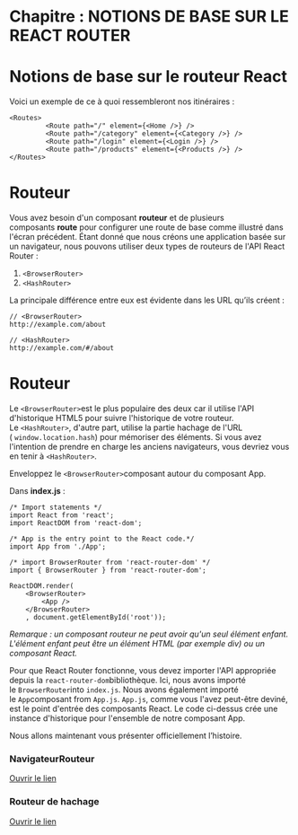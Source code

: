 # Chapitre : NOTIONS DE BASE SUR LE REACT ROUTER


# Notions de base sur le routeur React

Voici un exemple de ce à quoi ressembleront nos itinéraires :

```
<Routes>
         <Route path="/" element={<Home />} />
         <Route path="/category" element={<Category />} />
         <Route path="/login" element={<Login />} />
         <Route path="/products" element={<Products />} />
</Routes>
```

# Routeur

Vous avez besoin d'un composant **routeur** et de plusieurs composants **route** pour configurer une route de base comme illustré dans l'écran précédent. Étant donné que nous créons une application basée sur un navigateur, nous pouvons utiliser deux types de routeurs de l'API React Router :

1. `<BrowserRouter>`
2. `<HashRouter>`

La principale différence entre eux est évidente dans les URL qu’ils créent :

```
// <BrowserRouter>
http://example.com/about

// <HashRouter>
http://example.com/#/about
```

# Routeur

Le `<BrowserRouter>`est le plus populaire des deux car il utilise l'API d'historique HTML5 pour suivre l'historique de votre routeur. Le `<HashRouter>`, d'autre part, utilise la partie hachage de l'URL ( `window.location.hash`) pour mémoriser des éléments. Si vous avez l'intention de prendre en charge les anciens navigateurs, vous devriez vous en tenir à `<HashRouter>`.

Enveloppez le `<BrowserRouter>`composant autour du composant App.

Dans **index.js** :

```
/* Import statements */
import React from 'react';
import ReactDOM from 'react-dom';

/* App is the entry point to the React code.*/
import App from './App';

/* import BrowserRouter from 'react-router-dom' */
import { BrowserRouter } from 'react-router-dom';

ReactDOM.render(
    <BrowserRouter>
        <App />
    </BrowserRouter>
    , document.getElementById('root'));
```

*Remarque : un composant routeur ne peut avoir qu'un seul élément enfant. L'élément enfant peut être un élément HTML (par exemple div) ou un composant React.*

Pour que React Router fonctionne, vous devez importer l'API appropriée depuis la `react-router-dom`bibliothèque. Ici, nous avons importé le `BrowserRouter`into `index.js`. Nous avons également importé le `App`composant from `App.js`. `App.js`, comme vous l'avez peut-être deviné, est le point d'entrée des composants React.
Le code ci-dessus crée une instance d'historique pour l'ensemble de notre composant App.

Nous allons maintenant vous présenter officiellement l’histoire.



### NavigateurRouteur

[Ouvrir le lien](https://reactrouter.com/web/api/BrowserRouter)

### Routeur de hachage

[Ouvrir le lien](https://reactrouter.com/web/api/HashRouter)
